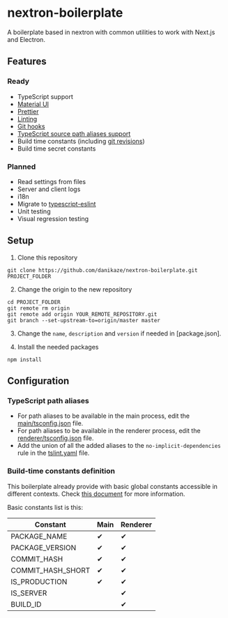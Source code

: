# nextron-boilerplate

A boilerplate based in nextron with common utilities to work with Next.js and Electron.

## Features

### Ready

- TypeScript support
- [Material UI](https://material-ui.com/)
- [Prettier](https://prettier.io/)
- [Linting](https://palantir.github.io/tslint/)
- [Git hooks](https://github.com/typicode/husky)
- [TypeScript source path aliases support](https://stackoverflow.com/questions/51319613/in-vs-code-ts-cannot-find-module-src-xxx)
- Build time constants (including [git revisions](https://www.npmjs.com/package/git-revision-webpack-plugin))
- Build time secret constants

### Planned

- Read settings from files
- Server and client logs
- i18n
- Migrate to [typescript-eslint](https://github.com/typescript-eslint/typescript-eslint)
- Unit testing
- Visual regression testing

## Setup

1. Clone this repository

```
git clone https://github.com/danikaze/nextron-boilerplate.git PROJECT_FOLDER
```

2. Change the origin to the new repository

```
cd PROJECT_FOLDER
git remote rm origin
git remote add origin YOUR_REMOTE_REPOSITORY.git
git branch --set-upstream-to=origin/master master
```

3. Change the `name`, `description` and `version` if needed in [package.json].

4. Install the needed packages

```
npm install
```

## Configuration

### TypeScript path aliases

- For path aliases to be available in the main process, edit the [main/tsconfig.json](./main/tsconfig.json) file.
- For path aliases to be available in the renderer process, edit the [renderer/tsconfig.json](./renderer/tsconfig.json) file.
- Add the union of all the added aliases to the `no-implicit-dependencies` rule in the [tslint.yaml](./tslint.yaml) file.

### Build-time constants definition

This boilerplate already provide with basic global constants accessible in different contexts. Check [this document](./build-time-constants/README.md) for more information.

Basic constants list is this:

| Constant          | Main | Renderer |
| ----------------- | ---- | -------- |
| PACKAGE_NAME      | ✔    | ✔        |
| PACKAGE_VERSION   | ✔    | ✔        |
| COMMIT_HASH       | ✔    | ✔        |
| COMMIT_HASH_SHORT | ✔    | ✔        |
| IS_PRODUCTION     | ✔    | ✔        |
| IS_SERVER         |      | ✔        |
| BUILD_ID          |      | ✔        |
